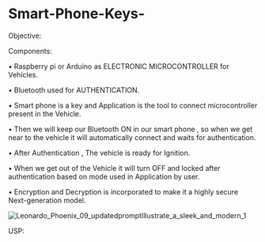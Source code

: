 # Smart-Phone-Keys-
Objective: 

Components: 

• Raspberry pi or Arduino as ELECTRONIC MICROCONTROLLER for Vehicles.

• Bluetooth used for AUTHENTICATION.

• Smart phone is a key and Application is the tool to connect microcontroller present in the Vehicle.

• Then we will keep our Bluetooth ON in our smart phone , so when we get near to the vehicle it will automatically connect and waits for authentication.

• After Authentication , The vehicle is ready for Ignition.

• When we get out of the Vehicle it will turn OFF and locked after authentication based on mode used in Application by user. 

• Encryption and Decryption is incorporated to make it a highly secure Next-generation model. 

![Leonardo_Phoenix_09_updatedpromptIllustrate_a_sleek_and_modern_1](https://github.com/user-attachments/assets/26c8d13f-0daa-400d-a3fc-445d718ba348)


USP: 
